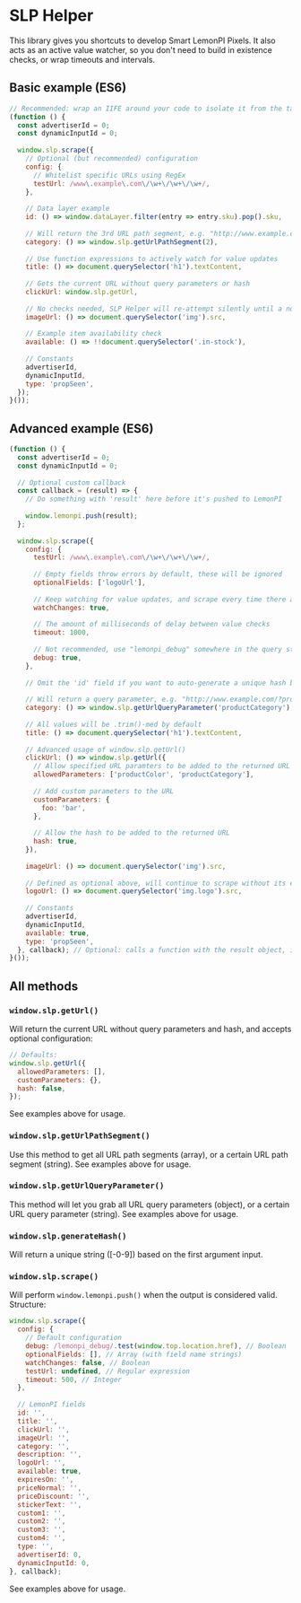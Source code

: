# SLP Helper

This library gives you shortcuts to develop Smart LemonPI Pixels. It also acts as an active value
watcher, so you don't need to build in existence checks, or wrap timeouts and intervals.

## Basic example (ES6)

```javascript
// Recommended: wrap an IIFE around your code to isolate it from the target website
(function () {
  const advertiserId = 0;
  const dynamicInputId = 0;
  
  window.slp.scrape({
    // Optional (but recommended) configuration
    config: {
      // Whitelist specific URLs using RegEx
      testUrl: /www\.example\.com\/\w+\/\w+\/\w+/,
    },
    
    // Data layer example
    id: () => window.dataLayer.filter(entry => entry.sku).pop().sku,
    
    // Will return the 3rd URL path segment, e.g. "http://www.example.com/test/foo/bar/" -> "bar"
    category: () => window.slp.getUrlPathSegment(2),
    
    // Use function expressions to actively watch for value updates
    title: () => document.querySelector('h1').textContent,
    
    // Gets the current URL without query parameters or hash
    clickUrl: window.slp.getUrl,
    
    // No checks needed, SLP Helper will re-attempt silently until a non-empty value is returned
    imageUrl: () => document.querySelector('img').src,
    
    // Example item availability check
    available: () => !!document.querySelector('.in-stock'),
    
    // Constants
    advertiserId,
    dynamicInputId,
    type: 'propSeen',
  });
}());
```

## Advanced example (ES6)

```javascript
(function () {
  const advertiserId = 0;
  const dynamicInputId = 0;
  
  // Optional custom callback
  const callback = (result) => {
    // Do something with 'result' here before it's pushed to LemonPI
    
    window.lemonpi.push(result);
  };
  
  window.slp.scrape({
    config: {
      testUrl: /www\.example\.com\/\w+\/\w+\/\w+/,
    
      // Empty fields throw errors by default, these will be ignored
      optionalFields: ['logoUrl'],
    
      // Keep watching for value updates, and scrape every time there are changes
      watchChanges: true,
    
      // The amount of milliseconds of delay between value checks
      timeout: 1000,
    
      // Not recommended, use "lemonpi_debug" somewhere in the query string or hash instead
      debug: true,
    },
    
    // Omit the 'id' field if you want to auto-generate a unique hash based on all values below
    
    // Will return a query parameter, e.g. "http://www.example.com/?productCategory=foo" -> "foo"
    category: () => window.slp.getUrlQueryParameter('productCategory'),
    
    // All values will be .trim()-med by default
    title: () => document.querySelector('h1').textContent,
    
    // Advanced usage of window.slp.getUrl()
    clickUrl: () => window.slp.getUrl({
      // Allow specified URL paramters to be added to the returned URL
      allowedParameters: ['productColor', 'productCategory'],
      
      // Add custom parameters to the URL
      customParameters: {
        foo: 'bar',
      },
      
      // Allow the hash to be added to the returned URL
      hash: true,
    }),
    
    imageUrl: () => document.querySelector('img').src,
    
    // Defined as optional above, will continue to scrape without its existence
    logoUrl: () => document.querySelector('img.logo').src,
    
    // Constants
    advertiserId,
    dynamicInputId,
    available: true,
    type: 'propSeen',
  }, callback); // Optional: calls a function with the result object, instead of pushing to LemonPI
}());
```

## All methods

### `window.slp.getUrl()`

Will return the current URL without query parameters and hash, and accepts optional configuration:

```javascript
// Defaults:
window.slp.getUrl({
  allowedParameters: [],
  customParameters: {},
  hash: false,
});
```

See examples above for usage.

### `window.slp.getUrlPathSegment()`

Use this method to get all URL path segments (array), or a certain URL path segment (string). See
examples above for usage.

### `window.slp.getUrlQueryParameter()`

This method will let you grab all URL query parameters (object), or a certain URL query parameter
(string). See examples above for usage.

### `window.slp.generateHash()`

Will return a unique string ([-0-9]) based on the first argument input.

### `window.slp.scrape()`

Will perform `window.lemonpi.push()` when the output is considered valid. Structure:

```javascript
window.slp.scrape({
  config: {
    // Default configuration
    debug: /lemonpi_debug/.test(window.top.location.href), // Boolean
    optionalFields: [], // Array (with field name strings)
    watchChanges: false, // Boolean
    testUrl: undefined, // Regular expression
    timeout: 500, // Integer
  },
  
  // LemonPI fields
  id: '',
  title: '',
  clickUrl: '',
  imageUrl: '',
  category: '',
  description: '',
  logoUrl: '',
  available: true,
  expiresOn: '',
  priceNormal: '',
  priceDiscount: '',
  stickerText: '',
  custom1: '',
  custom2: '',
  custom3: '',
  custom4: '',
  type: '',
  advertiserId: 0,
  dynamicInputId: 0,
}, callback);
```

See examples above for usage.